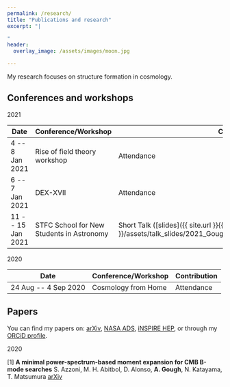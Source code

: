 ```yaml
---
permalink: /research/
title: "Publications and research"
excerpt: "|

"
header:
  overlay_image: /assets/images/moon.jpg

---
```


My research focuses on structure formation in cosmology.

## Conferences and workshops
2021

|Date | Conference/Workshop | Contribution |
|---- | ---- | ---- |
|4 -- 8 Jan 2021 | Rise of field theory workshop | Attendance |
|6 -- 7 Jan 2021 | DEX-XVII | Attendance |
|11 -- 15 Jan 2021 | STFC School for New Students in Astronomy| Short Talk ([slides]({{ site.url }}{{ site.baseurl }}/assets/talk_slides/2021_Gough_STFC_Intro_School_for_Astronomy.pdf))|

2020

|Date | Conference/Workshop | Contribution |
|---- | ---- | ---- |
|24 Aug -- 4 Sep 2020| Cosmology from Home | Attendance |


## Papers
You can find my papers on: [arXiv](https://arxiv.org/a/gough_a_1.html), [NASA ADS](https://ui.adsabs.harvard.edu/search/q=orcid%3A0000-0002-1524-6949&sort=date+desc), [iNSPIRE HEP](https://inspirehep.net/authors/1837179), or through my [ORCiD profile](https://orcid.org/0000-0002-1524-6949).

2020

[1]  **A minimal power-spectrum-based moment expansion for CMB B-mode searches**
S. Azzoni, M. H. Abitbol, D. Alonso, **A. Gough**, N. Katayama, T. Matsumura
[arXiv](https://arxiv.org/abs/2011.11575)
